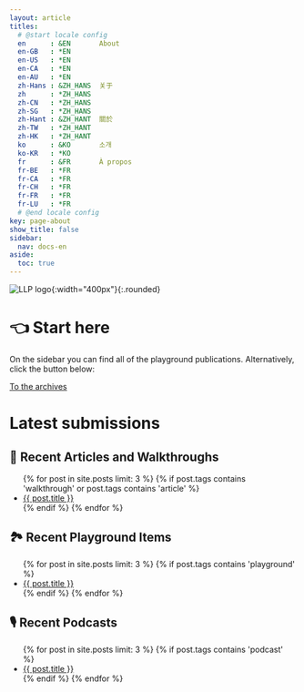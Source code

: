 ```yaml
---
layout: article
titles:
  # @start locale config
  en      : &EN       About
  en-GB   : *EN
  en-US   : *EN
  en-CA   : *EN
  en-AU   : *EN
  zh-Hans : &ZH_HANS  关于
  zh      : *ZH_HANS
  zh-CN   : *ZH_HANS
  zh-SG   : *ZH_HANS
  zh-Hant : &ZH_HANT  關於
  zh-TW   : *ZH_HANT
  zh-HK   : *ZH_HANT
  ko      : &KO       소개
  ko-KR   : *KO
  fr      : &FR       À propos
  fr-BE   : *FR
  fr-CA   : *FR
  fr-CH   : *FR
  fr-FR   : *FR
  fr-LU   : *FR
  # @end locale config
key: page-about
show_title: false
sidebar:
  nav: docs-en
aside:
  toc: true
---
```


![LLP logo](https://www.llpjournal.org/wp-content/uploads/2020/02/LLP-bold-slant.png){:width="400px"}{:.rounded}

# 👈 Start here

On the sidebar you can find all of the playground publications. Alternatively, click the button below:

<a class="button button--success button--rounded button--lg" href="/archive.html"><i class="far fa-play-circle"></i> To the archives </a>

# Latest submissions

## 📔 Recent Articles and Walkthroughs

<ul>{% for post in site.posts limit: 3 %}
  {% if post.tags contains 'walkthrough' or post.tags contains 'article' %}
  <li>
    <a href="{{ post.url }}"> {{ post.title }}
    </a>
  </li>
  {% endif %}
  {% endfor %}
</ul>

## 🏞 Recent Playground Items

<ul>{% for post in site.posts  limit: 3 %}
  {% if post.tags contains 'playground' %}
  <li>
    <a href="{{ post.url }}"> {{ post.title }}
    </a>
  </li>
  {% endif %}
  {% endfor %}
</ul>

## 🎙 Recent Podcasts

<ul>{% for post in site.posts  limit: 3 %}
  {% if post.tags contains 'podcast' %}
  <li>
    <a href="{{ post.url }}"> {{ post.title }}
    </a>
  </li>
  {% endif %}
  {% endfor %}
</ul>